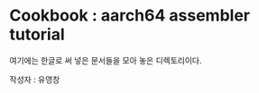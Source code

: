 Cookbook : aarch64 assembler tutorial
=====================================
 
여기에는 한글로 써 넣은 문서들을 모아 놓은 디렉토리이다. 

작성자 : 유영창 

